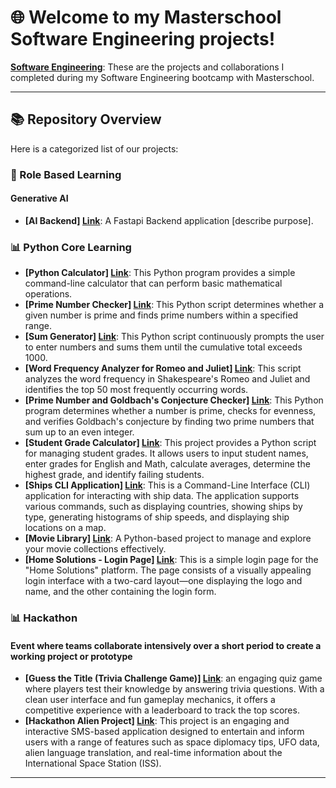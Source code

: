 # 🌐 Welcome to my Masterschool Software Engineering projects!

**[Software Engineering](https://static.serve.masterschool.com/Marketing/Software+Engineering+Syllabus+-++14+Month+Program.pdf)**: These are the projects and collaborations I completed during my Software Engineering bootcamp with Masterschool.

---

## 📚 Repository Overview

Here is a categorized list of our projects:

### 🚀 Role Based Learning
#### Generative AI
- **[AI Backend] [Link](https://github.com/masterschool-weiterbildung/ai_project)**: A Fastapi Backend application [describe purpose].


### 📊 Python Core Learning 
- **[Python Calculator] [Link](https://github.com/masterschool-weiterbildung/weiterbildung-calculator)**: This Python program provides a simple command-line calculator that can perform basic mathematical operations.
- **[Prime Number Checker] [Link](https://github.com/masterschool-weiterbildung/weiterbildung-prime-number)**: This Python script determines whether a given number is prime and finds prime numbers within a specified range.
- **[Sum Generator] [Link](https://github.com/masterschool-weiterbildung/weiterbildung-summer-time)**: This Python script continuously prompts the user to enter numbers and sums them until the cumulative total exceeds 1000.
- **[Word Frequency Analyzer for Romeo and Juliet] [Link](https://github.com/masterschool-weiterbildung/weiterbildung-romeo-and-juliet)**: This script analyzes the word frequency in Shakespeare's Romeo and Juliet and identifies the top 50 most frequently occurring words.
- **[Prime Number and Goldbach's Conjecture Checker] [Link](https://github.com/masterschool-weiterbildung/weiterbildung-goldbach)**: This Python program determines whether a number is prime, checks for evenness, and verifies Goldbach's conjecture by finding two prime numbers that sum up to an even integer.
- **[Student Grade Calculator] [Link](https://github.com/masterschool-weiterbildung/weiterbildung-help_your_teacher_two)**: This project provides a Python script for managing student grades. It allows users to input student names, enter grades for English and Math, calculate averages, determine the highest grade, and identify failing students.
- **[Ships CLI Application] [Link](https://github.com/masterschool-weiterbildung/weiterbildung-titanic)**: This is a Command-Line Interface (CLI) application for interacting with ship data. The application supports various commands, such as displaying countries, showing ships by type, generating histograms of ship speeds, and displaying ship locations on a map.
- **[Movie Library] [Link](https://github.com/masterschool-weiterbildung/weiterbildung-movie-project)**: A Python-based project to manage and explore your movie collections effectively.
- **[Home Solutions - Login Page] [Link](https://github.com/masterschool-weiterbildung/weiterbildung-home-solutions)**: This is a simple login page for the "Home Solutions" platform. The page consists of a visually appealing login interface with a two-card layout—one displaying the logo and name, and the other containing the login form.

### 📊 Hackathon
#### Event where teams collaborate intensively over a short period to create a working project or prototype
- **[Guess the Title (Trivia Challenge Game)] [Link](https://github.com/masterschool-weiterbildung/guess-the-title)**: an engaging quiz game where players test their knowledge by answering trivia questions. With a clean user interface and fun gameplay mechanics, it offers a competitive experience with a leaderboard to track the top scores.
- **[Hackathon Alien Project] [Link](https://github.com/masterschool-weiterbildung/hackathon-alien)**: This project is an engaging and interactive SMS-based application designed to entertain and inform users with a range of features such as space diplomacy tips, UFO data, alien language translation, and real-time information about the International Space Station (ISS).
---

